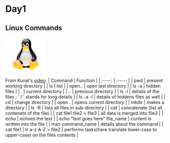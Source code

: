 <h1>Day1</h1>
<h2>Linux Commands</h2>
<img src="https://github.com/itsOmSarraf/Daily-Learning/blob/main/resources/png-clipart-penguin-linux-tux-computer-software-svg-gallery-computer-vertebrate-removebg-preview.png" width="128"/>

From Kunal's [video](https://youtu.be/iwolPf6kN-k).
|    Command   |    Function   |
|    :----:   |    :----:   |
| pwd | present working directory |
| ls | list |
| open.. | open last directory |
| ls -a | hidden files |
| . | current directory |
| .. | previous directory |
| ls -l | details of the files ; ' l ' stands for long details |
| ls -a -l | details of hiddens files as well |
| cd | change directory |
| open . | opens current directory |
| mkdir | makes a directory |
| ls -R | lists all files in sub-directory |
| cat | concatenate (list all contenets of the file) |
| cat file1 file2 > file3 | all data is merged into file3 |
| echo | echoes the text |
| echo "text goes here" file_name | content is written into the file |
| man command_name | details about the command |
| cat file1 \| tr a-z A-Z > file2 | performs tasks(here translate lower-case to upper-case) on the files contents |